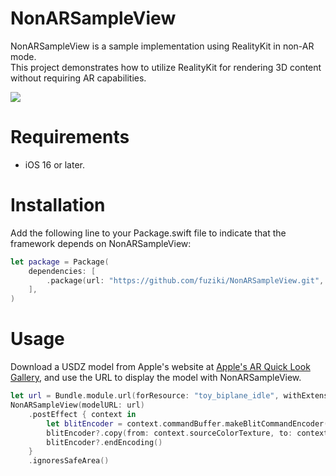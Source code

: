 # NonARSampleView

NonARSampleView is a sample implementation using RealityKit in non-AR mode.  
This project demonstrates how to utilize RealityKit for rendering 3D content without requiring AR capabilities.

<img src="video.gif">

# Requirements
* iOS 16 or later.

# Installation

Add the following line to your Package.swift file to indicate that the framework depends on NonARSampleView:

```swift
let package = Package(
    dependencies: [
        .package(url: "https://github.com/fuziki/NonARSampleView.git", from: "0.1.0")
    ],
)
```

# Usage

Download a USDZ model from Apple's website at [Apple's AR Quick Look Gallery](https://developer.apple.com/augmented-reality/quick-look/), and use the URL to display the model with NonARSampleView.

```swift
let url = Bundle.module.url(forResource: "toy_biplane_idle", withExtension: "usdz")
NonARSampleView(modelURL: url)
    .postEffect { context in
        let blitEncoder = context.commandBuffer.makeBlitCommandEncoder()
        blitEncoder?.copy(from: context.sourceColorTexture, to: context.targetColorTexture)
        blitEncoder?.endEncoding()
    }
    .ignoresSafeArea()
```
